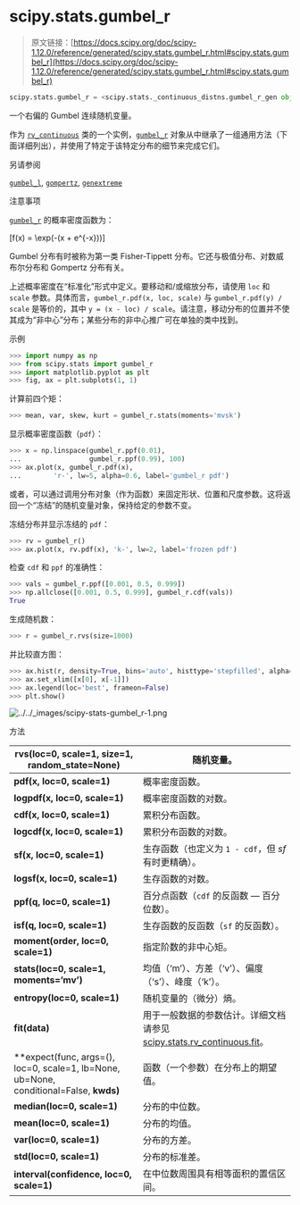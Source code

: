 # scipy.stats.gumbel_r

> 原文链接：[https://docs.scipy.org/doc/scipy-1.12.0/reference/generated/scipy.stats.gumbel_r.html#scipy.stats.gumbel_r](https://docs.scipy.org/doc/scipy-1.12.0/reference/generated/scipy.stats.gumbel_r.html#scipy.stats.gumbel_r)

```py
scipy.stats.gumbel_r = <scipy.stats._continuous_distns.gumbel_r_gen object>
```

一个右偏的 Gumbel 连续随机变量。

作为 [`rv_continuous`](scipy.stats.rv_continuous.html#scipy.stats.rv_continuous "scipy.stats.rv_continuous") 类的一个实例，[`gumbel_r`](#scipy.stats.gumbel_r "scipy.stats.gumbel_r") 对象从中继承了一组通用方法（下面详细列出），并使用了特定于该特定分布的细节来完成它们。

另请参阅

[`gumbel_l`](scipy.stats.gumbel_l.html#scipy.stats.gumbel_l "scipy.stats.gumbel_l"), [`gompertz`](scipy.stats.gompertz.html#scipy.stats.gompertz "scipy.stats.gompertz"), [`genextreme`](scipy.stats.genextreme.html#scipy.stats.genextreme "scipy.stats.genextreme")

注意事项

[`gumbel_r`](#scipy.stats.gumbel_r "scipy.stats.gumbel_r") 的概率密度函数为：

\[f(x) = \exp(-(x + e^{-x}))\]

Gumbel 分布有时被称为第一类 Fisher-Tippett 分布。它还与极值分布、对数威布尔分布和 Gompertz 分布有关。

上述概率密度在“标准化”形式中定义。要移动和/或缩放分布，请使用 `loc` 和 `scale` 参数。具体而言，`gumbel_r.pdf(x, loc, scale)` 与 `gumbel_r.pdf(y) / scale` 是等价的，其中 `y = (x - loc) / scale`。请注意，移动分布的位置并不使其成为“非中心”分布；某些分布的非中心推广可在单独的类中找到。

示例

```py
>>> import numpy as np
>>> from scipy.stats import gumbel_r
>>> import matplotlib.pyplot as plt
>>> fig, ax = plt.subplots(1, 1) 
```

计算前四个矩：

```py
>>> mean, var, skew, kurt = gumbel_r.stats(moments='mvsk') 
```

显示概率密度函数（`pdf`）：

```py
>>> x = np.linspace(gumbel_r.ppf(0.01),
...                 gumbel_r.ppf(0.99), 100)
>>> ax.plot(x, gumbel_r.pdf(x),
...        'r-', lw=5, alpha=0.6, label='gumbel_r pdf') 
```

或者，可以通过调用分布对象（作为函数）来固定形状、位置和尺度参数。这将返回一个“冻结”的随机变量对象，保持给定的参数不变。

冻结分布并显示冻结的 `pdf`：

```py
>>> rv = gumbel_r()
>>> ax.plot(x, rv.pdf(x), 'k-', lw=2, label='frozen pdf') 
```

检查 `cdf` 和 `ppf` 的准确性：

```py
>>> vals = gumbel_r.ppf([0.001, 0.5, 0.999])
>>> np.allclose([0.001, 0.5, 0.999], gumbel_r.cdf(vals))
True 
```

生成随机数：

```py
>>> r = gumbel_r.rvs(size=1000) 
```

并比较直方图：

```py
>>> ax.hist(r, density=True, bins='auto', histtype='stepfilled', alpha=0.2)
>>> ax.set_xlim([x[0], x[-1]])
>>> ax.legend(loc='best', frameon=False)
>>> plt.show() 
```

![../../_images/scipy-stats-gumbel_r-1.png](../Images/43e18672c29ad31689e9407faead4c8e.png)

方法

| **rvs(loc=0, scale=1, size=1, random_state=None)** | 随机变量。 |
| --- | --- |
| **pdf(x, loc=0, scale=1)** | 概率密度函数。 |
| **logpdf(x, loc=0, scale=1)** | 概率密度函数的对数。 |
| **cdf(x, loc=0, scale=1)** | 累积分布函数。 |
| **logcdf(x, loc=0, scale=1)** | 累积分布函数的对数。 |
| **sf(x, loc=0, scale=1)** | 生存函数（也定义为 `1 - cdf`，但 *sf* 有时更精确）。 |
| **logsf(x, loc=0, scale=1)** | 生存函数的对数。 |
| **ppf(q, loc=0, scale=1)** | 百分点函数（`cdf` 的反函数 — 百分位数）。 |
| **isf(q, loc=0, scale=1)** | 生存函数的反函数（`sf` 的反函数）。 |
| **moment(order, loc=0, scale=1)** | 指定阶数的非中心矩。 |
| **stats(loc=0, scale=1, moments=’mv’)** | 均值（‘m’）、方差（‘v’）、偏度（‘s’）、峰度（‘k’）。 |
| **entropy(loc=0, scale=1)** | 随机变量的（微分）熵。 |
| **fit(data)** | 用于一般数据的参数估计。详细文档请参见[scipy.stats.rv_continuous.fit](https://docs.scipy.org/doc/scipy/reference/generated/scipy.stats.rv_continuous.fit.html#scipy.stats.rv_continuous.fit)。 |
| **expect(func, args=(), loc=0, scale=1, lb=None, ub=None, conditional=False, **kwds)** | 函数（一个参数）在分布上的期望值。 |
| **median(loc=0, scale=1)** | 分布的中位数。 |
| **mean(loc=0, scale=1)** | 分布的均值。 |
| **var(loc=0, scale=1)** | 分布的方差。 |
| **std(loc=0, scale=1)** | 分布的标准差。 |
| **interval(confidence, loc=0, scale=1)** | 在中位数周围具有相等面积的置信区间。 |
